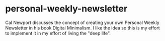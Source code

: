 # personal-weekly-newsletter
Cal Newport discusses the concept of creating your own Personal Weekly Newsletter in his book Digital Minimalism. I like the idea so this is my effort to implement it in my effort of living the "deep life".
